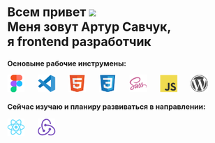 <h1>
  Всем привет <img src = "https://raw.githubusercontent.com/MartinHeinz/MartinHeinz/master/wave.gif" width = 40px>
  <br>
  Меня зовут Артур Савчук, 
  <br>
  я frontend разработчик
</h1>

<h3>Основыне рабочие инструмены:</h3>
<div style="display:flex;align-items:center;column-gap:30px;">
  <img width="40px" height="40px" alt="figma"
    src="https://github.com/devicons/devicon/blob/master/icons/figma/figma-original.svg">
  <img width="40px" height="40px" alt="vscode"
    src="https://github.com/devicons/devicon/blob/master/icons/vscode/vscode-original.svg">
  <img width="40px" height="40px" alt="html5"
    src="https://github.com/devicons/devicon/blob/master/icons/html5/html5-original.svg">
  <img width="40px" height="40px" alt="css3"
    src="https://github.com/devicons/devicon/blob/master/icons/css3/css3-original.svg">
  <img width="40px" height="40px" alt="sass"
    src="https://github.com/devicons/devicon/blob/master/icons/sass/sass-original.svg">
  <img width="40px" height="40px" alt="javascript"
    src="https://github.com/devicons/devicon/blob/master/icons/javascript/javascript-original.svg" >
  <img width="40px" height="40px" alt="wordpress"
    src="https://github.com/devicons/devicon/blob/master/icons/wordpress/wordpress-plain.svg">
</div>

<h3>Сейчас изучаю и планиру развиваться в направлении:</h3>
<div style="display:flex;align-items:center;column-gap:30px;">
  <img width="40px" height="40px" alt="react"
    src="https://github.com/devicons/devicon/blob/master/icons/react/react-original.svg">
  <img width="40px" height="40px" alt="redux"
    src="https://github.com/devicons/devicon/blob/master/icons/redux/redux-original.svg">
</div>
